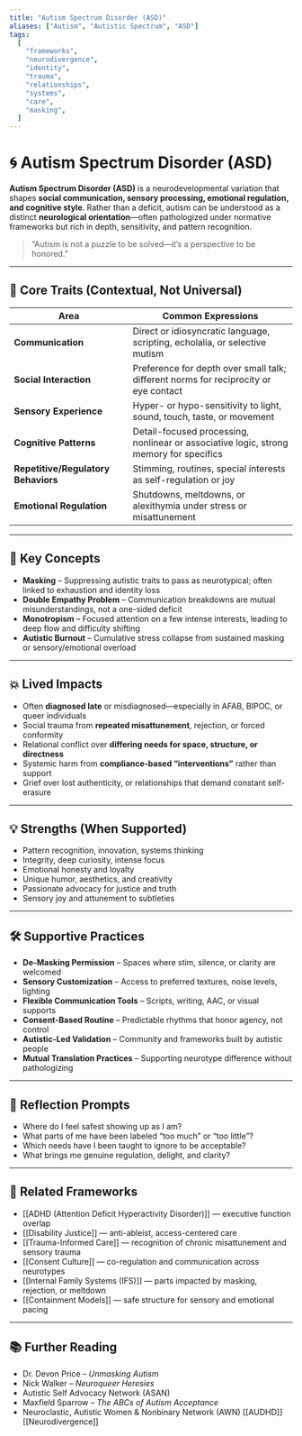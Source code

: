 ```yaml
---
title: "Autism Spectrum Disorder (ASD)"
aliases: ["Autism", "Autistic Spectrum", "ASD"]
tags:
  [
    "frameworks",
    "neurodivergence",
    "identity",
    "trauma",
    "relationships",
    "systems",
    "care",
    "masking",
  ]
---
```


<!-- @format -->

# 🌀 Autism Spectrum Disorder (ASD)

**Autism Spectrum Disorder (ASD)** is a neurodevelopmental variation that shapes **social communication, sensory processing, emotional regulation, and cognitive style**. Rather than a deficit, autism can be understood as a distinct **neurological orientation**—often pathologized under normative frameworks but rich in depth, sensitivity, and pattern recognition.

> “Autism is not a puzzle to be solved—it’s a perspective to be honored.”

---

## 🧠 Core Traits (Contextual, Not Universal)

| Area                                | Common Expressions                                                                     |
| ----------------------------------- | -------------------------------------------------------------------------------------- |
| **Communication**                   | Direct or idiosyncratic language, scripting, echolalia, or selective mutism            |
| **Social Interaction**              | Preference for depth over small talk; different norms for reciprocity or eye contact   |
| **Sensory Experience**              | Hyper- or hypo-sensitivity to light, sound, touch, taste, or movement                  |
| **Cognitive Patterns**              | Detail-focused processing, nonlinear or associative logic, strong memory for specifics |
| **Repetitive/Regulatory Behaviors** | Stimming, routines, special interests as self-regulation or joy                        |
| **Emotional Regulation**            | Shutdowns, meltdowns, or alexithymia under stress or misattunement                     |

---

## 🧩 Key Concepts

- **Masking** – Suppressing autistic traits to pass as neurotypical; often linked to exhaustion and identity loss
- **Double Empathy Problem** – Communication breakdowns are mutual misunderstandings, not a one-sided deficit
- **Monotropism** – Focused attention on a few intense interests, leading to deep flow and difficulty shifting
- **Autistic Burnout** – Cumulative stress collapse from sustained masking or sensory/emotional overload

---

## 💥 Lived Impacts

- Often **diagnosed late** or misdiagnosed—especially in AFAB, BIPOC, or queer individuals
- Social trauma from **repeated misattunement**, rejection, or forced conformity
- Relational conflict over **differing needs for space, structure, or directness**
- Systemic harm from **compliance-based “interventions”** rather than support
- Grief over lost authenticity, or relationships that demand constant self-erasure

---

## 💡 Strengths (When Supported)

- Pattern recognition, innovation, systems thinking
- Integrity, deep curiosity, intense focus
- Emotional honesty and loyalty
- Unique humor, aesthetics, and creativity
- Passionate advocacy for justice and truth
- Sensory joy and attunement to subtleties

---

## 🛠 Supportive Practices

- **De-Masking Permission** – Spaces where stim, silence, or clarity are welcomed
- **Sensory Customization** – Access to preferred textures, noise levels, lighting
- **Flexible Communication Tools** – Scripts, writing, AAC, or visual supports
- **Consent-Based Routine** – Predictable rhythms that honor agency, not control
- **Autistic-Led Validation** – Community and frameworks built by autistic people
- **Mutual Translation Practices** – Supporting neurotype difference without pathologizing

---

## 💬 Reflection Prompts

- Where do I feel safest showing up as I am?
- What parts of me have been labeled “too much” or “too little”?
- Which needs have I been taught to ignore to be acceptable?
- What brings me genuine regulation, delight, and clarity?

---

## 🔗 Related Frameworks

- [[ADHD (Attention Deficit Hyperactivity Disorder)]] — executive function overlap
- [[Disability Justice]] — anti-ableist, access-centered care
- [[Trauma-Informed Care]] — recognition of chronic misattunement and sensory trauma
- [[Consent Culture]] — co-regulation and communication across neurotypes
- [[Internal Family Systems (IFS)]] — parts impacted by masking, rejection, or meltdown
- [[Containment Models]] — safe structure for sensory and emotional pacing

---

## 📚 Further Reading

- Dr. Devon Price – _Unmasking Autism_
- Nick Walker – _Neuroqueer Heresies_
- Autistic Self Advocacy Network (ASAN)
- Maxfield Sparrow – _The ABCs of Autism Acceptance_
- Neuroclastic, Autistic Women & Nonbinary Network (AWN)
  [[AUDHD]]
  [[Neurodivergence]]
